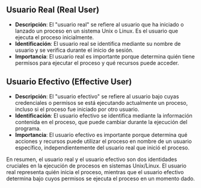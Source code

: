 ## Usuario Real (Real User)

- **Descripción**: El "usuario real" se refiere al usuario que ha iniciado o lanzado un proceso en un sistema Unix o Linux. Es el usuario que ejecuta el proceso inicialmente.
- **Identificación**: El usuario real se identifica mediante su nombre de usuario y se verifica durante el inicio de sesión.
- **Importancia**: El usuario real es importante porque determina quién tiene permisos para ejecutar el proceso y qué recursos puede acceder.
## Usuario Efectivo (Effective User)

- **Descripción**: El "usuario efectivo" se refiere al usuario bajo cuyas credenciales o permisos se está ejecutando actualmente un proceso, incluso si el proceso fue iniciado por otro usuario.
- **Identificación**: El usuario efectivo se identifica mediante la información contenida en el proceso, que puede cambiar durante la ejecución del programa.
- **Importancia**: El usuario efectivo es importante porque determina qué acciones y recursos puede utilizar el proceso en nombre de un usuario específico, independientemente del usuario real que inició el proceso.

En resumen, el usuario real y el usuario efectivo son dos identidades cruciales en la ejecución de procesos en sistemas Unix/Linux. El usuario real representa quién inicia el proceso, mientras que el usuario efectivo determina bajo cuyos permisos se ejecuta el proceso en un momento dado.